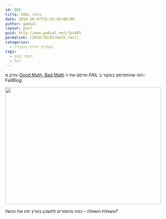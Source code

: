 ```yaml
---
id: 805
title: FAIL מתמטי
date: 2010-10-07T15:43:01+00:00
author: gadial
layout: post
guid: http://www.gadial.net/?p=805
permalink: /2010/10/07/math_fail/
categories:
  - משחקים וחידות מתמטיות
tags:
  - חשבון פשוט
  - כשל
---
```

מרק מ-[Good Math, Bad Math](http://scientopia.org/blogs/goodmath/2010/10/06/argh-argh-argh/) פרסם את ה-FAIL הזה שהתפרסם במקור ב-FailBlog:

<img class="alignnone" title="כשל מתמטי" src="http://scientopia.org/blogs/goodmath/files/2010/10/epic-fail-photos-Teacher-Fail.jpeg" alt="" width="500" height="375" /> 

ונשאלת השאלה &#8211; כמה מהמורים לחשבון בארץ יזהו את הכשל?